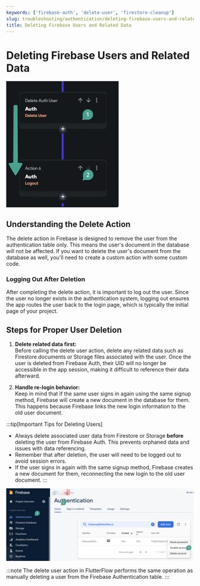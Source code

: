 ```yaml
---
keywords: ['firebase-auth', 'delete-user', 'firestore-cleanup']
slug: troubleshooting/authentication/deleting-firebase-users-and-related-data
title: Deleting Firebase Users and Related Data
---
```

# Deleting Firebase Users and Related Data

![](../assets/20250430121300815719.png "Screenshot showing the delete user action")

## Understanding the Delete Action

The delete action in Firebase is designed to remove the user from the authentication table only. This means the user's document in the database will not be affected. If you want to delete the user's document from the database as well, you'll need to create a custom action with some custom code.

### Logging Out After Deletion

After completing the delete action, it is important to log out the user. Since the user no longer exists in the authentication system, logging out ensures the app routes the user back to the login page, which is typically the initial page of your project.

## Steps for Proper User Deletion

1. **Delete related data first:**  
   Before calling the delete user action, delete any related data such as Firestore documents or Storage files associated with the user. Once the user is deleted from Firebase Auth, their UID will no longer be accessible in the app session, making it difficult to reference their data afterward.

2. **Handle re-login behavior:**  
   Keep in mind that if the same user signs in again using the same signup method, Firebase will create a new document in the database for them. This happens because Firebase links the new login information to the old user document.

:::tip[Important Tips for Deleting Users]
- Always delete associated user data from Firestore or Storage **before** deleting the user from Firebase Auth. This prevents orphaned data and issues with data referencing.
- Remember that after deletion, the user will need to be logged out to avoid session errors.
- If the user signs in again with the same signup method, Firebase creates a new document for them, reconnecting the new login to the old user document.
:::

![](../assets/20250430121301101693.png "Screenshot illustrating user deletion flow")

:::note
The delete user action in FlutterFlow performs the same operation as manually deleting a user from the Firebase Authentication table.
:::
